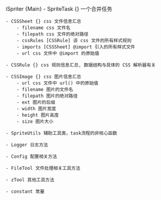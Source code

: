 iSpriter {Main}
    - SpriteTask {} 一个合并任务

    - CSSSheet {} css 文件信息汇总
        - filename css 文件名
        - filepath css 文件的绝对路径
        - cssRules [CSSRule] 该 css 文件的所有样式规则
        - imports [CSSSheet] @import 引入的所有样式文件
        - url css 文件中 @import 的原始值

    - CSSRule {} css 规则信息汇总, 数据结构与具体的 CSS 解析器有关

    - CSSImage {} css 图片信息汇总
        - url css 文件中 url() 中的原始值
        - filename 图片的文件名
        - filepath 图片的绝对路径
        - ext 图片的后缀
        - width 图片宽度
        - height 图片高度
        - size 图片大小

    - SpriteUtils 辅助工具类，task流程的非核心函数

    - Logger 日志方法

    - Config 配置相关方法

    - FileTool 文件处理相关工具方法

    - zTool 其他工具方法

    - constant 常量
